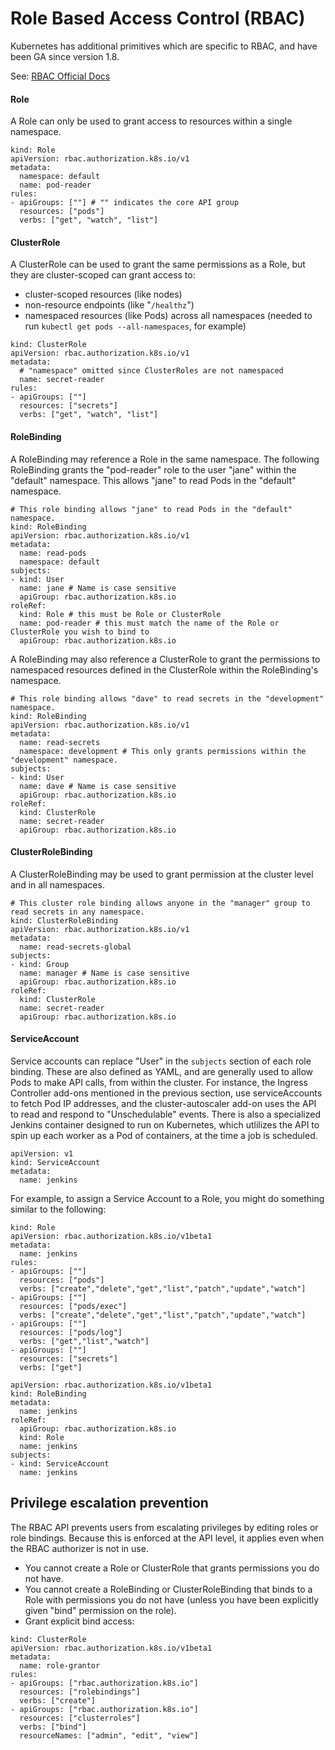 # Role Based Access Control (RBAC)

Kubernetes has additional primitives which are specific to RBAC, and have been GA since version 1.8. 

See: [RBAC Official Docs](https://kubernetes.io/docs/reference/access-authn-authz/rbac/)

#### Role

A Role can only be used to grant access to resources within a single namespace.

```
kind: Role
apiVersion: rbac.authorization.k8s.io/v1
metadata:
  namespace: default
  name: pod-reader
rules:
- apiGroups: [""] # "" indicates the core API group
  resources: ["pods"]
  verbs: ["get", "watch", "list"]
```

#### ClusterRole

A ClusterRole can be used to grant the same permissions as a Role, but they are cluster-scoped can grant access to:
- cluster-scoped resources (like nodes)
- non-resource endpoints (like "`/healthz`")
- namespaced resources (like Pods) across all namespaces (needed to run `kubectl get pods --all-namespaces`, for example)

```
kind: ClusterRole
apiVersion: rbac.authorization.k8s.io/v1
metadata:
  # "namespace" omitted since ClusterRoles are not namespaced
  name: secret-reader
rules:
- apiGroups: [""]
  resources: ["secrets"]
  verbs: ["get", "watch", "list"]
```

#### RoleBinding

A RoleBinding may reference a Role in the same namespace. The following RoleBinding grants the "pod-reader" role to the user "jane" within the "default" namespace. This allows "jane" to read Pods in the "default" namespace.

```
# This role binding allows "jane" to read Pods in the "default" namespace.
kind: RoleBinding
apiVersion: rbac.authorization.k8s.io/v1
metadata:
  name: read-pods
  namespace: default
subjects:
- kind: User
  name: jane # Name is case sensitive
  apiGroup: rbac.authorization.k8s.io
roleRef:
  kind: Role # this must be Role or ClusterRole
  name: pod-reader # this must match the name of the Role or ClusterRole you wish to bind to
  apiGroup: rbac.authorization.k8s.io
```

A RoleBinding may also reference a ClusterRole to grant the permissions to namespaced resources defined in the ClusterRole within the RoleBinding's namespace.

```
# This role binding allows "dave" to read secrets in the "development" namespace.
kind: RoleBinding
apiVersion: rbac.authorization.k8s.io/v1
metadata:
  name: read-secrets
  namespace: development # This only grants permissions within the "development" namespace.
subjects:
- kind: User
  name: dave # Name is case sensitive
  apiGroup: rbac.authorization.k8s.io
roleRef:
  kind: ClusterRole
  name: secret-reader
  apiGroup: rbac.authorization.k8s.io
```

#### ClusterRoleBinding

A ClusterRoleBinding may be used to grant permission at the cluster level and in all namespaces.

```
# This cluster role binding allows anyone in the "manager" group to read secrets in any namespace.
kind: ClusterRoleBinding
apiVersion: rbac.authorization.k8s.io/v1
metadata:
  name: read-secrets-global
subjects:
- kind: Group
  name: manager # Name is case sensitive
  apiGroup: rbac.authorization.k8s.io
roleRef:
  kind: ClusterRole
  name: secret-reader
  apiGroup: rbac.authorization.k8s.io
```

#### ServiceAccount

Service accounts can replace "User" in the `subjects` section of each role binding. These are also defined as YAML, and are generally used to allow Pods to make API calls, from within the cluster. For instance, the Ingress Controller add-ons mentioned in the previous section, use serviceAccounts to fetch Pod IP addresses, and the cluster-autoscaler add-on uses the API to read and respond to "Unschedulable" events. There is also a specialized Jenkins container designed to run on Kubernetes, which utlilizes the API to spin up each worker as a Pod of containers, at the time a job is scheduled.

```
apiVersion: v1
kind: ServiceAccount
metadata:
  name: jenkins
```

For example, to assign a Service Account to a Role, you might do something similar to the following:
```
kind: Role
apiVersion: rbac.authorization.k8s.io/v1beta1
metadata:
  name: jenkins
rules:
- apiGroups: [""]
  resources: ["pods"]
  verbs: ["create","delete","get","list","patch","update","watch"]
- apiGroups: [""]
  resources: ["pods/exec"]
  verbs: ["create","delete","get","list","patch","update","watch"]
- apiGroups: [""]
  resources: ["pods/log"]
  verbs: ["get","list","watch"]
- apiGroups: [""]
  resources: ["secrets"]
  verbs: ["get"]
```
```
apiVersion: rbac.authorization.k8s.io/v1beta1
kind: RoleBinding
metadata:
  name: jenkins
roleRef:
  apiGroup: rbac.authorization.k8s.io
  kind: Role
  name: jenkins
subjects:
- kind: ServiceAccount
  name: jenkins
```

## Privilege escalation prevention

The RBAC API prevents users from escalating privileges by editing roles or role bindings. Because this is enforced at the API level, it applies even when the RBAC authorizer is not in use.

* You cannot create a Role or ClusterRole that grants permissions you do not have.
* You cannot create a RoleBinding or ClusterRoleBinding that binds to a Role with permissions you do not have (unless you have been explicitly given "bind" permission on the role).
* Grant explicit bind access:
```
kind: ClusterRole
apiVersion: rbac.authorization.k8s.io/v1beta1
metadata:
  name: role-grantor
rules:
- apiGroups: ["rbac.authorization.k8s.io"]
  resources: ["rolebindings"]
  verbs: ["create"]
- apiGroups: ["rbac.authorization.k8s.io"]
  resources: ["clusterroles"]
  verbs: ["bind"]
  resourceNames: ["admin", "edit", "view"]
```
